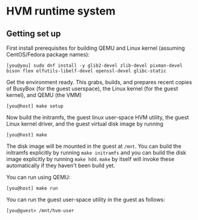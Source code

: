# HVM runtime system

## Getting set up

First install prerequisites for building QEMU and Linux kernel (assuming CentOS/Fedora package names):

```Shell
[you@you] sudo dnf install -y glib2-devel zlib-devel pixman-devel bison flex elfutils-libelf-devel openssl-devel glibc-static
```

Get the environment ready. This grabs, builds, and prepares recent copies of
BusyBox (for the guest userspace), the Linux kernel (for the guest kernel), and QEMU (the VMM)

```Shell
[you@host] make setup
```

Now build the initramfs, the guest linux user-space HVM utility, the
guest Linux kernel driver, and the guest virtual disk image by running


```Shell
[you@host] make 
```

The disk image will be mounted in the guest at `/mnt`. You can
build the initramfs explicitly by running `make initramfs` and you can build 
the disk image explicitly by running `make hdd`. `make` by itself will
invoke these automatically if they haven't been build yet.


You can run using QEMU:

```Shell
[you@host] make run
```

You can run the guest user-space utility in the guest as follows:

```Shell
[you@guest> /mnt/hvm-user
```
